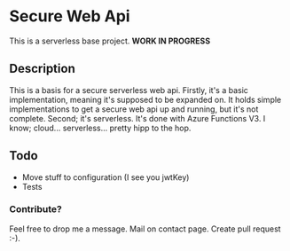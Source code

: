# Secure Web Api

This is a serverless base project. **WORK IN PROGRESS**

## Description

This is a basis for a secure serverless web api. Firstly, it's a basic implementation, meaning it's supposed to be expanded on. It holds simple implementations to get a secure web api up and running, but it's not complete. Second; it's serverless. It's done with Azure Functions V3. I know; cloud... serverless... pretty hipp to the hop.

## Todo

- Move stuff to configuration (I see you jwtKey)
- Tests

### Contribute?

Feel free to drop me a message. Mail on contact page. Create pull request :-).